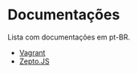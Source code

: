 # Documentações

Lista com documentações em pt-BR.

- [Vagrant](http://friendsofvagrant.github.io/)
- [Zepto.JS](http://guilhermefarias.github.io/zepto-br/)
